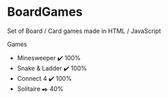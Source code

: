 # BoardGames
Set of Board / Card games made in HTML / JavaScript

Games
- Minesweeper :heavy_check_mark: 100% 
- Snake & Ladder :heavy_check_mark: 100% 
- Connect 4 :heavy_check_mark: 100% 
- Solitaire :black_nib: 40% 
